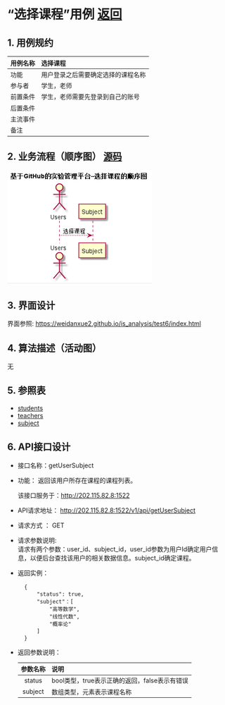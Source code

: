 # “选择课程”用例 [返回](./README.md)
## 1. 用例规约


|用例名称|选择课程|
|-------|:-------------|
|功能|用户登录之后需要确定选择的课程名称|
|参与者|学生，老师|
|前置条件|学生，老师需要先登录到自己的账号|
|后置条件| |
|主流事件| |
|备注| |

## 2. 业务流程（顺序图） [源码](../src/select_course.puml)
![](../images/select_course.png) 

## 3. 界面设计
界面参照: https://weidanxue2.github.io/is_analysis/test6/index.html

## 4. 算法描述（活动图）

无
## 5. 参照表

- [students](../数据库设计.md/#STUDENTS)
- [teachers](../数据库设计.md/#TEACHERS)
- [subject](../数据库设计.md/#SUBJECTS)
## 6. API接口设计

- 接口名称：getUserSubject
    
- 功能：
    返回该用户所存在课程的课程列表。   
    
    该接口服务于：http://202.115.82.8:1522
    
- API请求地址： 
    http://202.115.82.8:1522/v1/api/getUserSubject

- 请求方式 ：
    GET  

- 请求参数说明:        
    请求有两个参数：user_id、subject_id，user_id参数为用户Id确定用户信息，以便后台查找该用户的相关数据信息。subject_id确定课程。
    
- 返回实例：

        {
            "status": true,
            "subject"：[
                "高等数学",
                "线性代数",
                "概率论"
            ]
        }
  
- 返回参数说明：    
 
  |参数名称|说明|
  |:---------:|:--------------------------------------------------------|      
  |status|bool类型，true表示正确的返回，false表示有错误|
  |subject|数组类型，元素表示课程名称|

